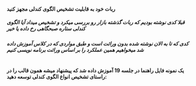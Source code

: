 #### ربات خود به قابلیت تشخیص الگوی کندلی مجهز کنید

##### قبلا کدی نوشته بودیم که ربات گذشته بازار رو بررسی میکرد و تشخیص میداد آیا الگوی کندلی ستاره صبحگاهی رخ داده یا خیر
##### کدی که تا به الان نوشته شده بدون وراثت است و طبق مواردی که در کلاس آموزش داده شد میخواهیم همین عملکرد را بر اساس وراثت برنامه نویسی کنیم

#

#### یک نمونه فایل راهنما در جلسه 19 آموزش داده شد که پیشنهاد میشه همون قالب را در راستای تشخیص انواع الگوی کندلی توسعه دهید:

